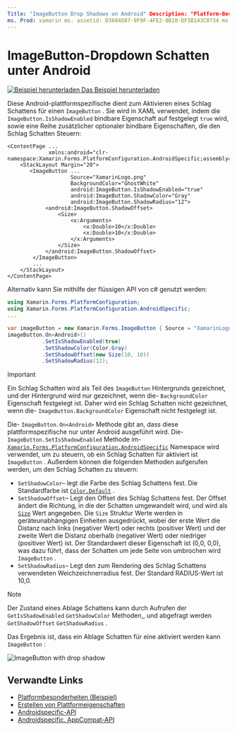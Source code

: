 ```yaml
---
Title: "ImageButton Drop Shadows on Android" Description: "Platform-Besonderheiten ermöglichen es Ihnen, Funktionen zu nutzen, die nur auf einer bestimmten Plattform verfügbar sind, ohne benutzerdefinierte Renderer oder Effekte implementieren zu müssen. In diesem Artikel wird erläutert, wie Sie die plattformspezifische Android-Funktion verwenden, die einen Schlag Schatten für eine ImageButton-Funktion aktiviert.
ms. Prod: xamarin ms. assetid: D3604D87-9F9F-4FE2-8B10-DF3B143C0734 ms. Technology: xamarin-Forms Author: davidbritch ms. Author: dabritch ms. Date: 07/10/2018 NO-LOC: [ Xamarin.Forms , Xamarin.Essentials ]
---
```


# <a name="imagebutton-drop-shadows-on-android"></a>ImageButton-Dropdown Schatten unter Android

[![Beispiel herunterladen](~/media/shared/download.png) Das Beispiel herunterladen](https://docs.microsoft.com/samples/xamarin/xamarin-forms-samples/userinterface-platformspecifics)

Diese Android-plattformspezifische dient zum Aktivieren eines Schlag Schattens für einen `ImageButton` . Sie wird in XAML verwendet, indem die `ImageButton.IsShadowEnabled` bindbare Eigenschaft auf festgelegt `true` wird, sowie eine Reihe zusätzlicher optionaler bindbare Eigenschaften, die den Schlag Schatten Steuern:

```xaml
<ContentPage ...
             xmlns:android="clr-namespace:Xamarin.Forms.PlatformConfiguration.AndroidSpecific;assembly=Xamarin.Forms.Core">
    <StackLayout Margin="20">
       <ImageButton ...
                    Source="XamarinLogo.png"
                    BackgroundColor="GhostWhite"
                    android:ImageButton.IsShadowEnabled="true"
                    android:ImageButton.ShadowColor="Gray"
                    android:ImageButton.ShadowRadius="12">
            <android:ImageButton.ShadowOffset>
                <Size>
                    <x:Arguments>
                        <x:Double>10</x:Double>
                        <x:Double>10</x:Double>
                    </x:Arguments>
                </Size>
            </android:ImageButton.ShadowOffset>
        </ImageButton>
        ...
    </StackLayout>
</ContentPage>
```

Alternativ kann Sie mithilfe der flüssigen API von c# genutzt werden:

```csharp
using Xamarin.Forms.PlatformConfiguration;
using Xamarin.Forms.PlatformConfiguration.AndroidSpecific;
...

var imageButton = new Xamarin.Forms.ImageButton { Source = "XamarinLogo.png", BackgroundColor = Color.GhostWhite, ... };
imageButton.On<Android>()
           .SetIsShadowEnabled(true)
           .SetShadowColor(Color.Gray)
           .SetShadowOffset(new Size(10, 10))
           .SetShadowRadius(12);
```

> [!IMPORTANT]
> Ein Schlag Schatten wird als Teil des `ImageButton` Hintergrunds gezeichnet, und der Hintergrund wird nur gezeichnet, wenn die- `BackgroundColor` Eigenschaft festgelegt ist. Daher wird ein Schlag Schatten nicht gezeichnet, wenn die- `ImageButton.BackgroundColor` Eigenschaft nicht festgelegt ist.

Die- `ImageButton.On<Android>` Methode gibt an, dass diese plattformspezifische nur unter Android ausgeführt wird. Die- `ImageButton.SetIsShadowEnabled` Methode im- [`Xamarin.Forms.PlatformConfiguration.AndroidSpecific`](xref:Xamarin.Forms.PlatformConfiguration.AndroidSpecific) Namespace wird verwendet, um zu steuern, ob ein Schlag Schatten für aktiviert ist `ImageButton` . Außerdem können die folgenden Methoden aufgerufen werden, um den Schlag Schatten zu steuern:

- `SetShadowColor`– legt die Farbe des Schlag Schattens fest. Die Standardfarbe ist [`Color.Default`](xref:Xamarin.Forms.Color.Default*) .
- `SetShadowOffset`– Legt den Offset des Schlag Schattens fest. Der Offset ändert die Richtung, in die der Schatten umgewandelt wird, und wird als [`Size`](xref:Xamarin.Forms.Size) Wert angegeben. Die `Size` Struktur Werte werden in geräteunabhängigen Einheiten ausgedrückt, wobei der erste Wert die Distanz nach links (negativer Wert) oder rechts (positiver Wert) und der zweite Wert die Distanz oberhalb (negativer Wert) oder niedriger (positiver Wert) ist. Der Standardwert dieser Eigenschaft ist (0,0, 0,0), was dazu führt, dass der Schatten um jede Seite von umbrochen wird `ImageButton` .
- `SetShadowRadius`– Legt den zum Rendering des Schlag Schattens verwendeten Weichzeichnerradius fest. Der Standard RADIUS-Wert ist 10,0.

> [!NOTE]
> Der Zustand eines Ablage Schattens kann durch Aufrufen der `GetIsShadowEnabled` `GetShadowColor` Methoden,, und abgefragt werden `GetShadowOffset` `GetShadowRadius` .

Das Ergebnis ist, dass ein Ablage Schatten für eine aktiviert werden kann `ImageButton` :

![](imagebutton-drop-shadow-images/imagebutton-drop-shadow.png "ImageButton with drop shadow")

## <a name="related-links"></a>Verwandte Links

- [Platformbesonderheiten (Beispiel)](https://docs.microsoft.com/samples/xamarin/xamarin-forms-samples/userinterface-platformspecifics)
- [Erstellen von Plattformeigenschaften](~/xamarin-forms/platform/platform-specifics/index.md#creating-platform-specifics)
- [Androidspecific-API](xref:Xamarin.Forms.PlatformConfiguration.AndroidSpecific)
- [Androidspecific. AppCompat-API](xref:Xamarin.Forms.PlatformConfiguration.AndroidSpecific.AppCompat)
